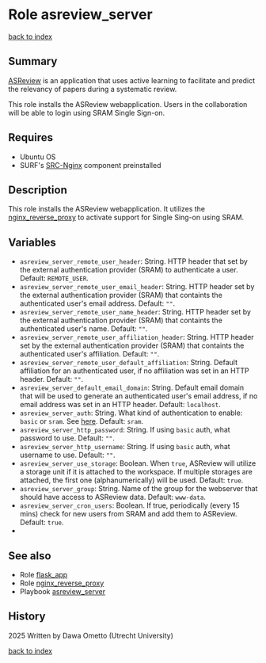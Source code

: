 # Role asreview_server
[back to index](../index.md#Roles)

## Summary

[ASReview](https://asreview.nl/) is an application that uses active learning to facilitate and predict the relevancy of papers during a systematic review.

This role installs the ASReview webapplication. Users in the collaboration will be able to login using SRAM Single Sign-on.

## Requires

- Ubuntu OS
- SURF's [SRC-Nginx](https://gitlab.com/rsc-surf-nl/plugins/plugin-nginx) component preinstalled

## Description

This role installs the ASReview webapplication. It utilizes the [nginx_reverse_proxy](./nginx_reverse_proxy.md) to activate support for Single Sing-on using SRAM.

## Variables

- `asreview_server_remote_user_header`: String. HTTP header that set by the external authentication provider (SRAM) to authenticate a user. Default: `REMOTE_USER`.
- `asreview_server_remote_user_email_header`: String. HTTP header set by the external authentication provider (SRAM) that containts the authenticated user's email address. Default: `""`.
- `asreview_server_remote_user_name_header`: String. HTTP header set by the external authentication provider (SRAM) that containts the authenticated user's name. Default: `""`.
- `asreview_server_remote_user_affiliation_header`: String. HTTP header set by the external authentication provider (SRAM) that containts the authenticated user's affiliation. Default: `""`.
- `asreview_server_remote_user_default_affiliation`: String. Default affiliation for an authenticated user, if no affiliation was set in an HTTP header. Default: `""`.
- `asreview_server_default_email_domain`: String. Default email domain that will be used to generate an authenticated user's email address, if no email address was set in an HTTP header. Default: `localhost`.
- `asreview_server_auth`: String. What kind of authentication to enable: `basic` or `sram`. See [here](./nginx_location.md#variables). Default: `sram`.
- `asreview_server_http_password`: String. If using `basic` auth, what password to use. Default: `""`.
- `asreview_server_http_username`: String. If using `basic` auth, what username to use. Default: `""`.
- `asreview_server_use_storage`: Boolean. When `true`, ASReview will utilize a storage unit if it is attached to the workspace. If multiple storages are attached, the first one (alphanumerically) will be used. Default: `true`.
- `asreview_server_group`: String. Name of the group for the webserver that should have access to ASReview data. Default: `www-data`.
- `asreview_server_cron_users`: Boolean. If true, periodically (every 15 mins) check for new users from SRAM and add them to ASReview. Default: `true`.
- 
## See also

- Role [flask_app](./flask_app.md)
- Role [nginx_reverse_proxy](./nginx_reverse_proxy.md)
- Playbook [asreview_server](../playbooks/asreview_server.md)

## History
2025 Written by Dawa Ometto (Utrecht University)

[back to index](../index.md#Roles)
